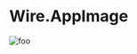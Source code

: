 # Wire.AppImage

![foo](https://github.com/nx-appbuild-hub/Wire.AppImage//actions/workflows/makefile.yml/badge.svg)
